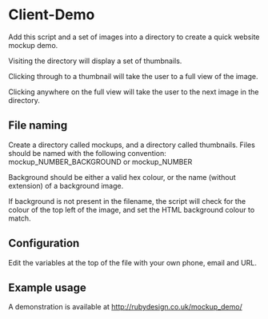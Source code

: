 Client-Demo
===========

Add this script and a set of images into a directory to create a quick website mockup demo.

Visiting the directory will display a set of thumbnails.

Clicking through to a thumbnail will take the user to a full view of the image.

Clicking anywhere on the full view will take the user to the next image in the directory.

## File naming
Create a directory called mockups, and a directory called thumbnails.
Files should be named with the following convention:
mockup_NUMBER_BACKGROUND
or
mockup_NUMBER

Background should be either a valid hex colour, or the name (without extension) of a background image.

If background is not present in the filename, the script will check for the colour of the top left of the image, and set the HTML background colour to match.

## Configuration
Edit the variables at the top of the file with your own phone, email and URL.

## Example usage
A demonstration is available at http://rubydesign.co.uk/mockup_demo/
